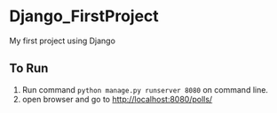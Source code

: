 # Django_FirstProject

My first project using Django

## To Run

1.  Run command `python manage.py runserver 8080` on command line.
2.  open browser and go to [http://localhost:8080/polls/](http://127.0.0.1/polls/)
